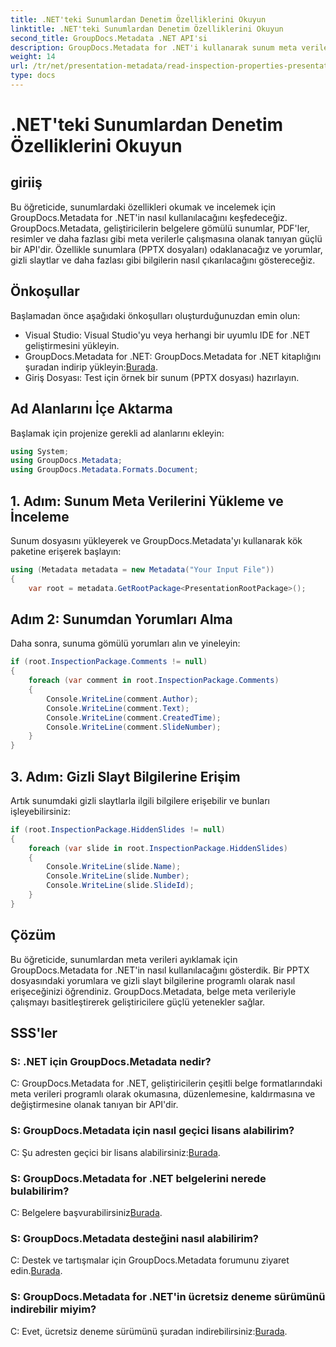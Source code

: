 ```yaml
---
title: .NET'teki Sunumlardan Denetim Özelliklerini Okuyun
linktitle: .NET'teki Sunumlardan Denetim Özelliklerini Okuyun
second_title: GroupDocs.Metadata .NET API'si
description: GroupDocs.Metadata for .NET'i kullanarak sunum meta verilerini nasıl çıkaracağınızı öğrenin. Yorumlara, gizli slaytlara ve daha fazlasına programlı bir şekilde erişin.
weight: 14
url: /tr/net/presentation-metadata/read-inspection-properties-presentations/
type: docs
---
```

# .NET'teki Sunumlardan Denetim Özelliklerini Okuyun

## giriiş
Bu öğreticide, sunumlardaki özellikleri okumak ve incelemek için GroupDocs.Metadata for .NET'in nasıl kullanılacağını keşfedeceğiz. GroupDocs.Metadata, geliştiricilerin belgelere gömülü sunumlar, PDF'ler, resimler ve daha fazlası gibi meta verilerle çalışmasına olanak tanıyan güçlü bir API'dir. Özellikle sunumlara (PPTX dosyaları) odaklanacağız ve yorumlar, gizli slaytlar ve daha fazlası gibi bilgilerin nasıl çıkarılacağını göstereceğiz.
## Önkoşullar
Başlamadan önce aşağıdaki önkoşulları oluşturduğunuzdan emin olun:
- Visual Studio: Visual Studio'yu veya herhangi bir uyumlu IDE for .NET geliştirmesini yükleyin.
-  GroupDocs.Metadata for .NET: GroupDocs.Metadata for .NET kitaplığını şuradan indirip yükleyin:[Burada](https://releases.groupdocs.com/metadata/net/).
- Giriş Dosyası: Test için örnek bir sunum (PPTX dosyası) hazırlayın.
## Ad Alanlarını İçe Aktarma
Başlamak için projenize gerekli ad alanlarını ekleyin:
```csharp
using System;
using GroupDocs.Metadata;
using GroupDocs.Metadata.Formats.Document;
```
## 1. Adım: Sunum Meta Verilerini Yükleme ve İnceleme
Sunum dosyasını yükleyerek ve GroupDocs.Metadata'yı kullanarak kök paketine erişerek başlayın:
```csharp
using (Metadata metadata = new Metadata("Your Input File"))
{
    var root = metadata.GetRootPackage<PresentationRootPackage>();
```
## Adım 2: Sunumdan Yorumları Alma
Daha sonra, sunuma gömülü yorumları alın ve yineleyin:
```csharp
if (root.InspectionPackage.Comments != null)
{
    foreach (var comment in root.InspectionPackage.Comments)
    {
        Console.WriteLine(comment.Author);
        Console.WriteLine(comment.Text);
        Console.WriteLine(comment.CreatedTime);
        Console.WriteLine(comment.SlideNumber);
    }
}
```
## 3. Adım: Gizli Slayt Bilgilerine Erişim
Artık sunumdaki gizli slaytlarla ilgili bilgilere erişebilir ve bunları işleyebilirsiniz:
```csharp
if (root.InspectionPackage.HiddenSlides != null)
{
    foreach (var slide in root.InspectionPackage.HiddenSlides)
    {
        Console.WriteLine(slide.Name);
        Console.WriteLine(slide.Number);
        Console.WriteLine(slide.SlideId);
    }
}
```
## Çözüm
Bu öğreticide, sunumlardan meta verileri ayıklamak için GroupDocs.Metadata for .NET'in nasıl kullanılacağını gösterdik. Bir PPTX dosyasındaki yorumlara ve gizli slayt bilgilerine programlı olarak nasıl erişeceğinizi öğrendiniz. GroupDocs.Metadata, belge meta verileriyle çalışmayı basitleştirerek geliştiricilere güçlü yetenekler sağlar.

## SSS'ler
### S: .NET için GroupDocs.Metadata nedir?
C: GroupDocs.Metadata for .NET, geliştiricilerin çeşitli belge formatlarındaki meta verileri programlı olarak okumasına, düzenlemesine, kaldırmasına ve değiştirmesine olanak tanıyan bir API'dir.
### S: GroupDocs.Metadata için nasıl geçici lisans alabilirim?
 C: Şu adresten geçici bir lisans alabilirsiniz:[Burada](https://purchase.groupdocs.com/temporary-license/).
### S: GroupDocs.Metadata for .NET belgelerini nerede bulabilirim?
 C: Belgelere başvurabilirsiniz[Burada](https://tutorials.groupdocs.com/metadata/net/).
### S: GroupDocs.Metadata desteğini nasıl alabilirim?
 C: Destek ve tartışmalar için GroupDocs.Metadata forumunu ziyaret edin.[Burada](https://forum.groupdocs.com/c/metadata/14).
### S: GroupDocs.Metadata for .NET'in ücretsiz deneme sürümünü indirebilir miyim?
 C: Evet, ücretsiz deneme sürümünü şuradan indirebilirsiniz:[Burada](https://releases.groupdocs.com/).